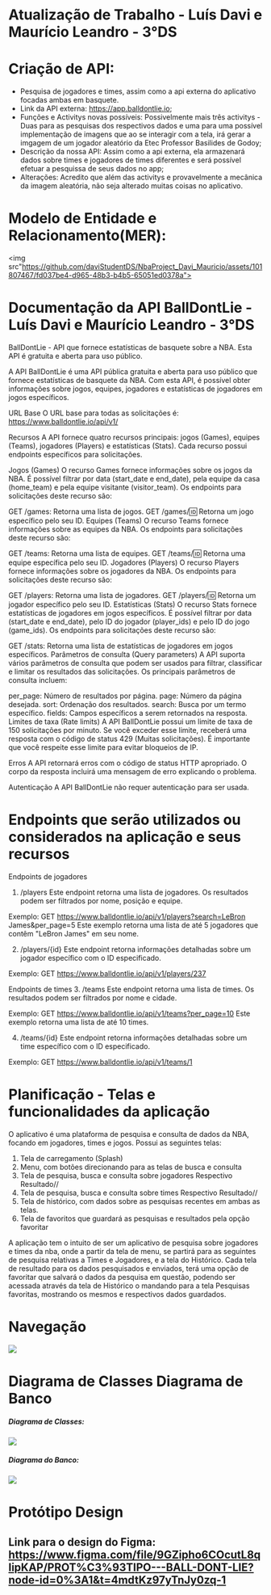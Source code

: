 # Atualização de Trabalho - Luís Davi e Maurício Leandro - 3°DS 
# Criação de API:
- Pesquisa de jogadores e times, assim como a api externa do aplicativo focadas ambas em basquete.
- Link da API externa: https://app.balldontlie.io;
- Funções e Activitys novas possíveis: Possivelmente mais três activitys - Duas para as pesquisas dos respectivos dados e uma para uma possível implementação de imagens que ao se interagir com a tela, irá gerar a imgagem de um jogador aleatório da Etec Professor Basilides de Godoy;
- Descrição da nossa API: Assim como a api externa, ela armazenará dados sobre times e jogadores de times diferentes e será possível efetuar a pesquissa de seus dados no app;
- Alterações: Acredito que além das activitys e provavelmente a mecânica da imagem aleatória, não seja alterado muitas coisas no aplicativo.

# Modelo de Entidade e Relacionamento(MER):

<img src"https://github.com/daviStudentDS/NbaProject_Davi_Mauricio/assets/101807467/fd037be4-d965-48b3-b4b5-65051ed0378a">


# Documentação da API BallDontLie - Luís Davi e Maurício Leandro - 3°DS

BallDontLie - API que fornece estatísticas de basquete sobre a NBA. Esta API é gratuita e aberta para uso público.

A API BallDontLie é uma API pública gratuita e aberta para uso público que fornece estatísticas de basquete da NBA. Com esta API, é possível obter informações sobre jogos, equipes, jogadores e estatísticas de jogadores em jogos específicos.

URL Base
O URL base para todas as solicitações é: https://www.balldontlie.io/api/v1/

Recursos
A API fornece quatro recursos principais: jogos (Games), equipes (Teams), jogadores (Players) e estatísticas (Stats). Cada recurso possui endpoints específicos para solicitações.

Jogos (Games)
O recurso Games fornece informações sobre os jogos da NBA. É possível filtrar por data (start_date e end_date), pela equipe da casa (home_team) e pela equipe visitante (visitor_team). Os endpoints para solicitações deste recurso são:

GET /games: Retorna uma lista de jogos.
GET /games/:id: Retorna um jogo específico pelo seu ID.
Equipes (Teams)
O recurso Teams fornece informações sobre as equipes da NBA. Os endpoints para solicitações deste recurso são:

GET /teams: Retorna uma lista de equipes.
GET /teams/:id: Retorna uma equipe específica pelo seu ID.
Jogadores (Players)
O recurso Players fornece informações sobre os jogadores da NBA. Os endpoints para solicitações deste recurso são:

GET /players: Retorna uma lista de jogadores.
GET /players/:id: Retorna um jogador específico pelo seu ID.
Estatísticas (Stats)
O recurso Stats fornece estatísticas de jogadores em jogos específicos. É possível filtrar por data (start_date e end_date), pelo ID do jogador (player_ids) e pelo ID do jogo (game_ids). Os endpoints para solicitações deste recurso são:

GET /stats: Retorna uma lista de estatísticas de jogadores em jogos específicos.
Parâmetros de consulta (Query parameters)
A API suporta vários parâmetros de consulta que podem ser usados ​​para filtrar, classificar e limitar os resultados das solicitações. Os principais parâmetros de consulta incluem:

per_page: Número de resultados por página.
page: Número da página desejada.
sort: Ordenação dos resultados.
search: Busca por um termo específico.
fields: Campos específicos a serem retornados na resposta.
Limites de taxa (Rate limits)
A API BallDontLie possui um limite de taxa de 150 solicitações por minuto. Se você exceder esse limite, receberá uma resposta com o código de status 429 (Muitas solicitações). É importante que você respeite esse limite para evitar bloqueios de IP.

Erros
A API retornará erros com o código de status HTTP apropriado. O corpo da resposta incluirá uma mensagem de erro explicando o problema.

Autenticação
A API BallDontLie não requer autenticação para ser usada.



# Endpoints que serão utilizados ou considerados na aplicação e seus recursos


Endpoints de jogadores
1. /players
Este endpoint retorna uma lista de jogadores. Os resultados podem ser filtrados por nome, posição e equipe.

Exemplo:
GET https://www.balldontlie.io/api/v1/players?search=LeBron James&per_page=5
Este exemplo retorna uma lista de até 5 jogadores que contêm "LeBron James" em seu nome.

2. /players/{id}
Este endpoint retorna informações detalhadas sobre um jogador específico com o ID especificado.

Exemplo:
GET https://www.balldontlie.io/api/v1/players/237

Endpoints de times
3. /teams
Este endpoint retorna uma lista de times. Os resultados podem ser filtrados por nome e cidade.

Exemplo: 
GET https://www.balldontlie.io/api/v1/teams?per_page=10
Este exemplo retorna uma lista de até 10 times.

4. /teams/{id}
Este endpoint retorna informações detalhadas sobre um time específico com o ID especificado.

Exemplo:
GET https://www.balldontlie.io/api/v1/teams/1

# Planificação - Telas e funcionalidades da aplicação

O aplicativo é uma plataforma de pesquisa e consulta de dados da NBA, focando em jogadores, times e jogos. Possui as seguintes telas:

1. Tela de carregamento (Splash)
2. Menu, com botões direcionando para as telas de busca e consulta
3. Tela de pesquisa, busca e consulta sobre jogadores
Respectivo Resultado//
4. Tela de pesquisa, busca e consulta sobre times
Respectivo Resultado//
5. Tela de histórico, com dados sobre as pesquisas recentes em ambas as telas.
6. Tela de favoritos que guardará as pesquisas e resultados pela opção favoritar

A aplicação tem o intuito de ser um aplicativo de pesquisa sobre jogadores e times da nba, onde a partir
da tela de menu, se partirá para as seguintes de pesquisa relativas a Times e Jogadores, e a tela do Histórico. Cada tela de resultado
para os dados pesquisados e enviados, terá uma opção de favoritar que salvará o dados da pesquisa em questão, podendo ser 
acessada através da tela de Histórico o mandando para a tela Pesquisas favoritas, mostrando os mesmos e respectivos dados guardados.

# Navegação

<img src="https://user-images.githubusercontent.com/101807467/236359232-73ae02c1-c021-4e33-ad57-751374add293.png">

# Diagrama de Classes Diagrama de Banco

##### Diagrama de Classes:
<img src="https://user-images.githubusercontent.com/101807467/236364928-1250ffa6-842f-4a15-a38c-8bea5e49fd25.png">

##### Diagrama do Banco:
<img src="https://user-images.githubusercontent.com/101807467/236358918-1bfe73ae-f074-40b8-9811-77605ff34983.png">


# Protótipo Design

## Link para o design do Figma: https://www.figma.com/file/9GZipho6COcutL8qIipKAP/PROT%C3%93TIPO---BALL-DONT-LIE?node-id=0%3A1&t=4mdtKz97yTnJy0zq-1





